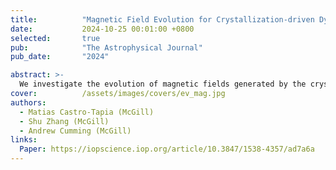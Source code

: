 ```yaml
---
title:          "Magnetic Field Evolution for Crystallization-driven Dynamos in C/O White Dwarfs"
date:           2024-10-25 00:01:00 +0800
selected:       true
pub:            "The Astrophysical Journal"
pub_date:       "2024"

abstract: >-
  We investigate the evolution of magnetic fields generated by the crystallization-driven dynamo in carbon–oxygen white dwarfs (WDs) with masses ≲1.05 M⊙. We find that the crystallization-driven dynamo theory could explain only magnetic C/O WDs with field strengths less than a few megagauss.
cover:          /assets/images/covers/ev_mag.jpg
authors:
  - Matias Castro-Tapia (McGill)
  - Shu Zhang (McGill)
  - Andrew Cumming (McGill)
links:
  Paper: https://iopscience.iop.org/article/10.3847/1538-4357/ad7a6a
---
```

